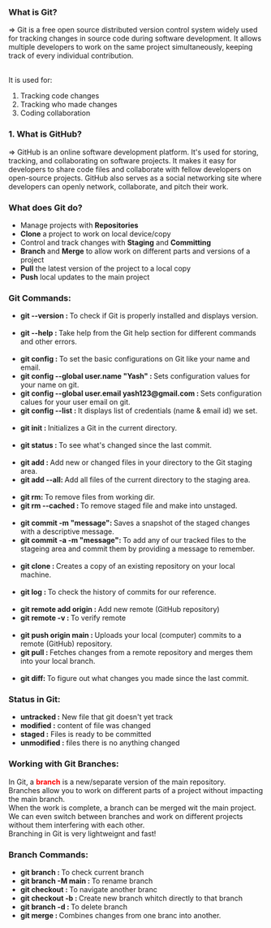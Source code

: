 <h3> What is Git? </h3>
=> Git is a free open source distributed version control system widely used for tracking changes in source code during software development. It allows multiple developers to work on the same project simultaneously, keeping track of every individual contribution. <br><br>

It is used for:
1. Tracking code changes <br>
2. Tracking who made changes <br>
3. Coding collaboration 


<h3> 1. What is GitHub? </h3>
=> GitHub is an online software development platform. It's used for storing, tracking, and collaborating on software projects. It makes it easy for developers to share code files and collaborate with fellow developers on open-source projects. GitHub also serves as a social networking site where developers can openly network, collaborate, and pitch their work.


<h3> What does Git do?</h3>
<ul>
  <li> Manage projects with <b>Repositories</b </li>
  <li> <b>Clone</b> a project to work on local device/copy </li>
  <li> Control and track changes with <b>Staging</b> and <b>Committing</b> </li>
  <li> <b>Branch</b> and <b>Merge</b> to allow work on different parts and versions of a project </li>
  <li> <b>Pull</b> the latest version of the project to a local copy </li>
  <li> <b>Push</b> local updates to the main project </li>
</ul>


<h3> Git Commands: </h3>

<ul>
  <li><b>git --version : </b>To check if Git is properly installed and displays version.</li>

  <br>

  <li><b>git --help : </b>Take help from the Git help section for different commands and other errors.</li>

  <br>
  
  <li><b> git config : </b>To set the basic configurations on Git like your name and email.</li>
  <li><b> git config --global user.name "Yash" : </b>Sets configuration values for your name on git.</li>
  <li><b> git config --global user.email yash123@gmail.com : </b>Sets configuration calues for your user email on git.</li>
  <li><b> git config --list : </b>It displays list of credentials (name & email id) we set.</li>

  <br>

  <li><b>git init : </b>Initializes a Git in the current directory.</li>

  <br>

  <li><b> git status : </b>To see what's changed since the last commit.</li>

  <br>

  <li><b> git add <file-name>: </b>Add new or changed files in your directory to the Git staging area.</li>
  <li><b> git add --all: </b>Add all files of the current directory to the staging area.</li>

  <br>
  
  <li><b> git rm: </b>To remove files from working dir.</li>
  <li><b> git rm --cached <file-name>: </b>To remove staged file and make into unstaged.</li>

  <br>

  <li><b> git commit -m "message": </b>Saves a snapshot of the staged changes with a descriptive message.</li>
  <li><b> git commit -a -m "message": </b>To add any of our tracked files to the stageing area and commit them by providing a message to remember.</li>

  <br>
  
  <li><b> git clone : </b>Creates a copy of an existing repository on your local machine.</li>
  
  <br>

  <li><b> git log : </b>To check the history of commits for our reference.</li>

  <br>

  <li><b> git remote add origin <link> : </b>Add new remote (GitHub repository)</li>
  <li><b> git remote -v : </b>To verify remote</li>

  <br>

  <li><b> git push origin main : </b>Uploads your local (computer) commits to a remote (GitHub) repository.</li>
  <li><b> git pull : </b>Fetches changes from a remote repository and merges them into your local branch.</li>

  <br>


  <li><b> git diff: </b>To figure out what changes you made since the last commit.</li>
</ul>

<h3> Status in Git: </h3>
<ul>
  <li><b>untracked :</b> New file that git doesn't yet track</li>
  <li><b>modified :</b> content of file was changed</li>
  <li><b>staged :</b> Files is ready to be committed</li>
  <li><b>unmodified :</b> files there is no anything changed</li>
</ul>

<h3> Working with Git Branches: </h3>
In Git, a <b><font color='red'>branch</font></b> is a new/separate version of the main repository. <br>
Branches allow you to work on different parts of a project without impacting the main branch. <br>
When the work is complete, a branch can be merged wit the main project. <br>
We can even switch between branches and work on different projects without them interfering with each other. <br>
Branching in Git is very lightweignt and fast! <br>

<h3>Branch Commands: </h3>
<ul>
  <li><b> git branch : </b>To check current branch</li>
  <li><b> git branch -M main : </b>To rename branch</li>
  <li><b> git checkout <branch-name> : </b>To navigate another branc</li>
  <li><b> git checkout -b <new-branch-name> : </b>Create new branch whitch directly to that branch</li>
  <li><b> git branch -d <branch-name> : </b>To delete branch</li>
  <li><b> git merge : </b>Combines changes from one branc into another.</li>
</ul>
